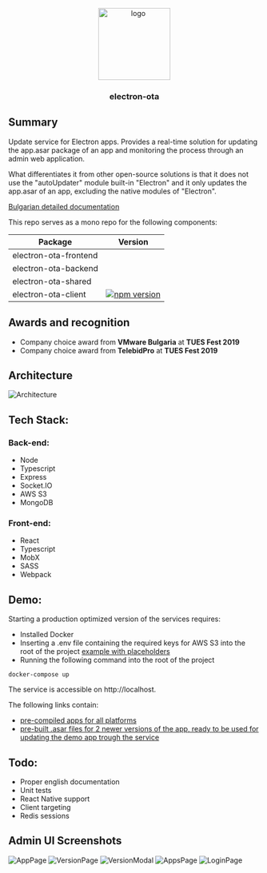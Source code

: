 <p align="center">
  <img alt="logo" src="https://i.imgur.com/G9DnSSU.png" width="144">
</p>

<h3 align="center">
  electron-ota
</h3>

## Summary

Update service for Electron apps. Provides a real-time solution for updating the app.asar package of an app and monitoring the process through an admin web application.

What differentiates it from other open-source solutions is that it does not use the "autoUpdater" module built-in "Electron" and it only updates the app.asar of an app, excluding the native modules of "Electron".

[Bulgarian detailed documentation](https://drive.google.com/file/d/1a0oHT2TD_kj3IdeEayJr8xQVgk2WVZHg/edit)

This repo serves as a mono repo for the following components:

| Package              | Version                                                                                                          |
|-----------------------|------------------------------------------------------------------------------------------------------------------|
| electron-ota-frontend |                                                                                                                  |
| electron-ota-backend  |                                                                                                                  |
| electron-ota-shared   |                                                                                                                  |
| electron-ota-client   | [![npm version](https://badge.fury.io/js/electron-ota-client.svg)](https://badge.fury.io/js/electron-ota-client) |

## Awards and recognition
* Company choice award from <b>VMware Bulgaria</b> at <b>TUES Fest 2019</b>
* Company choice award from <b>TelebidPro</b> at <b>TUES Fest 2019</b>

## Architecture
![Architecture](https://i.imgur.com/MEWK7oW.png)

## Tech Stack:

### Back-end: 
* Node
* Typescript
* Express
* Socket.IO
* AWS S3
* MongoDB

### Front-end:
* React
* Typescript
* MobX
* SASS
* Webpack

## Demo:
Starting a production optimized version of the services requires:
* Installed Docker 
* Inserting a .env file containing the required keys for AWS S3 into the root of the project [example with placeholders](https://github.com/denishristov/electron-ota/blob/master/.env.example)
* Running the following command into the root of the project
```
docker-compose up
```
The service is accessible on http://localhost.

The following links contain:
* [pre-compiled apps for all platforms](https://drive.google.com/drive/folders/14E5ILM0WXYvB0T19GkCjwUu1RHeebMSM)
* [pre-built .asar files for 2 newer versions of the app, ready to be used for updating the demo app trough the service](https://drive.google.com/drive/folders/1uGzFqSQcVENd7xeqoNHBH6zza8UmHyvK)

## Todo: 
* Proper english documentation
* Unit tests
* React Native support
* Client targeting
* Redis sessions

## Admin UI Screenshots
![AppPage](https://i.imgur.com/SdK6Pfn.png)
![VersionPage](https://i.imgur.com/1HNVuuI.png)
![VersionModal](https://i.imgur.com/5gV6VaY.png)
![AppsPage](https://i.imgur.com/7VNncNU.png)
![LoginPage](https://i.imgur.com/lk2XyWg.png)

